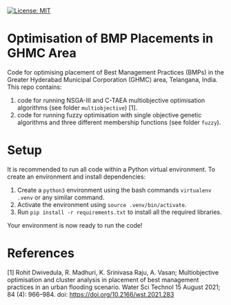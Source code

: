 [![License: MIT](https://img.shields.io/badge/License-MIT-yellow.svg)](https://opensource.org/licenses/MIT)
# Optimisation of BMP Placements in GHMC Area

Code for optimising placement of Best Management Practices (BMPs) in the Greater Hyderabad Municipal Corporation (GHMC) area, Telangana, India. This repo contains:

1. code for running NSGA-III and C-TAEA multiobjective optimisation algorithms (see folder `multiobjective`) [1].
2. code for running fuzzy optimisation with single objective genetic algorithms and three different membership functions (see folder `fuzzy`).

# Setup

It is recommended to run all code within a Python virtual environment. To create an environment and install dependencies:

1. Create a `python3` environment using the bash commands `virtualenv .venv` or any similar command. 
2. Activate the environment using `source .venv/bin/activate`.
3. Run `pip install -r requirements.txt` to install all the required libraries.

Your environment is now ready to run the code!

# References

[1] Rohit Dwivedula, R. Madhuri, K. Srinivasa Raju, A. Vasan; Multiobjective optimisation and cluster analysis in placement of best management practices in an urban flooding scenario. Water Sci Technol 15 August 2021; 84 (4): 966–984. doi: https://doi.org/10.2166/wst.2021.283
